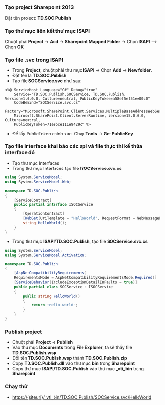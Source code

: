 ### Tạo project Sharepoint 2013
Đặt tên project: **TD.SOC.Publish**
### Tạo thư mục liên kết thư mục ISAPI
Chuột phải **Project** -> **Add** -> **Sharepoint Mapped Folder** -> Chọn **ISAPI** --> Chọn **OK**
### Tạo file .svc trong ISAPI
- Trong **Project**, chuột phải thư mục **ISAPI** -> Chọn **Add** -> **New folder**.
- Đặt tên là **TD.SOC.Publish**
- Tạo file **SOCService.svc** như sau:
```
<%@ ServiceHost Language="C#" Debug="true"
    Service="TD.SOC.Publish.SOCService, TD.SOC.Publish, Version=1.0.0.0, Culture=neutral, PublicKeyToken=a58ef5ef51ee00c0"
    CodeBehind="SOCService.svc.cs"
    Factory="Microsoft.SharePoint.Client.Services.MultipleBaseAddressWebServiceHostFactory,
    Microsoft.SharePoint.Client.ServerRuntime, Version=15.0.0.0, Culture=neutral,
    PublicKeyToken=71e9bce111e9429c" %>
```
- Để lấy PublicToken chính xác. Chạy **Tools** -> **Get PublicKey**
### Tạo file interface khai báo các api và file thực thi kế thừa interface đó
- Tạo thư mục Interfaces
- Trong thư mục Interfaces tạo file **ISOCService.svc.cs**
```csharp
using System.ServiceModel;
using System.ServiceModel.Web;

namespace TD.SOC.Publish
{
    [ServiceContract]
    public partial interface ISOCService
    {
        [OperationContract]
        [WebGet(UriTemplate = "HelloWorld", RequestFormat = WebMessageFormat.Json, ResponseFormat = WebMessageFormat.Json)]
        string HelloWorld();
    }
}
```
- Trong thư mục **ISAPI/TD.SOC.Publish**, tạo file **SOCService.svc.cs**
```csharp
using System.ServiceModel;
using System.ServiceModel.Activation;

namespace TD.SOC.Publish
{
    [AspNetCompatibilityRequirements(
    RequirementsMode = AspNetCompatibilityRequirementsMode.Required)]
    [ServiceBehavior(IncludeExceptionDetailInFaults = true)]
    public partial class SOCService : ISOCService
    {
        public string HelloWorld()
        {
            return "Hello world";
        }
    }
}
```
### Publish project
- Chuột phải **Project** -> **Publish**
- Vào thư mục **Documents** trong **File Explorer**, ta sẽ thấy file **TD.SOC.Publish.wsp**
- Đổi tên **TD.SOC.Publish.wsp** thành **TD.SOC.Publish.zip**
- Copy **TD.SOC.Publish.dll** vào thư mục **bin** trong **Sharepoint**
- Copy thư mục **ISAPI/TD.SOC.Publish** vào thư mục **_vti_bin** trong **Sharepoint**
### Chạy thử
- [https://{siteurl}/_vti_bin/TD.SOC.Publish/SOCService.svc/HelloWorld](https://baocao.hanhchinhcong.net/_vti_bin/TD.SOC.Publish/SOCService.svc/HelloWorld)
